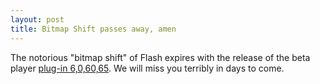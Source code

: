 ```yaml
---
layout: post
title: Bitmap Shift passes away, amen
---
```


The notorious "bitmap shift" of Flash expires with the release of the beta player <a href="http://www.macromedia.com/software/flashplayer/special/beta/" target="_blank">plug-in 6,0,60,65</a>. We will miss you terribly in days to come.